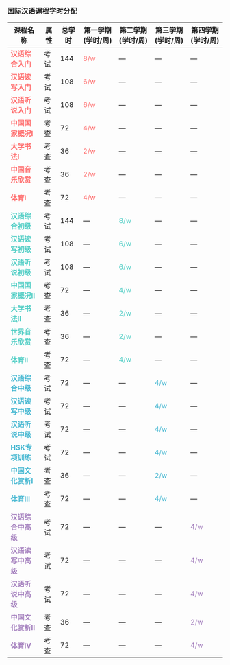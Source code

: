 ### **国际汉语课程学时分配**

| 课程名称           | 属性   | 总学时 | 第一学期 (学时/周) | 第二学期 (学时/周) | 第三学期 (学时/周) | 第四学期 (学时/周) |
|--------------------|--------|--------|---------------------|---------------------|---------------------|---------------------|
| <span style="color: #FF6B6B;">**汉语综合入门**</span> | 考试 | 144 | <span style="color: #FF6B6B;">8/w</span> | — | — | — |
| <span style="color: #FF6B6B;">**汉语读写入门**</span> | 考试 | 108 | <span style="color: #FF6B6B;">6/w</span> | — | — | — |
| <span style="color: #FF6B6B;">**汉语听说入门**</span> | 考试 | 108 | <span style="color: #FF6B6B;">6/w</span> | — | — | — |
| <span style="color: #FF6B6B;">**中国国家概况Ⅰ**</span> | 考查 | 72 | <span style="color: #FF6B6B;">4/w</span> | — | — | — |
| <span style="color: #FF6B6B;">**大学书法Ⅰ**</span> | 考查 | 36 | <span style="color: #FF6B6B;">2/w</span> | — | — | — |
| <span style="color: #FF6B6B;">**中国音乐欣赏**</span> | 考查 | 36 | <span style="color: #FF6B6B;">2/w</span> | — | — | — |
| <span style="color: #FF6B6B;">**体育Ⅰ**</span> | 考查 | 72 | <span style="color: #FF6B6B;">4/w</span> | — | — | — |
| <span style="color: #4ECDC4;">**汉语综合初级**</span> | 考试 | 144 | — | <span style="color: #4ECDC4;">8/w</span> | — | — |
| <span style="color: #4ECDC4;">**汉语读写初级**</span> | 考试 | 108 | — | <span style="color: #4ECDC4;">6/w</span> | — | — |
| <span style="color: #4ECDC4;">**汉语听说初级**</span> | 考试 | 108 | — | <span style="color: #4ECDC4;">6/w</span> | — | — |
| <span style="color: #4ECDC4;">**中国国家概况Ⅱ**</span> | 考查 | 72 | — | <span style="color: #4ECDC4;">4/w</span> | — | — |
| <span style="color: #4ECDC4;">**大学书法Ⅱ**</span> | 考查 | 36 | — | <span style="color: #4ECDC4;">2/w</span> | — | — |
| <span style="color: #4ECDC4;">**世界音乐欣赏**</span> | 考查 | 36 | — | <span style="color: #4ECDC4;">2/w</span> | — | — |
| <span style="color: #4ECDC4;">**体育Ⅱ**</span> | 考查 | 72 | — | <span style="color: #4ECDC4;">4/w</span> | — | — |
| <span style="color: #45B7D1;">**汉语综合中级**</span> | 考试 | 72 | — | — | <span style="color: #45B7D1;">4/w</span> | — |
| <span style="color: #45B7D1;">**汉语读写中级**</span> | 考试 | 72 | — | — | <span style="color: #45B7D1;">4/w</span> | — |
| <span style="color: #45B7D1;">**汉语听说中级**</span> | 考试 | 72 | — | — | <span style="color: #45B7D1;">4/w</span> | — |
| <span style="color: #45B7D1;">**HSK专项训练**</span> | 考试 | 72 | — | — | <span style="color: #45B7D1;">4/w</span> | — |
| <span style="color: #45B7D1;">**中国文化赏析Ⅰ**</span> | 考查 | 36 | — | — | <span style="color: #45B7D1;">2/w</span> | — |
| <span style="color: #45B7D1;">**体育Ⅲ**</span> | 考查 | 72 | — | — | <span style="color: #45B7D1;">4/w</span> | — |
| <span style="color: #A37EBD;">**汉语综合中高级**</span> | 考试 | 72 | — | — | — | <span style="color: #A37EBD;">4/w</span> |
| <span style="color: #A37EBD;">**汉语读写中高级**</span> | 考试 | 72 | — | — | — | <span style="color: #A37EBD;">4/w</span> |
| <span style="color: #A37EBD;">**汉语听说中高级**</span> | 考试 | 72 | — | — | — | <span style="color: #A37EBD;">4/w</span> |
| <span style="color: #A37EBD;">**中国文化赏析Ⅱ**</span> | 考查 | 36 | — | — | — | <span style="color: #A37EBD;">2/w</span> |
| <span style="color: #A37EBD;">**体育Ⅳ**</span> | 考查 | 72 | — | — | — | <span style="color: #A37EBD;">4/w</span> |





